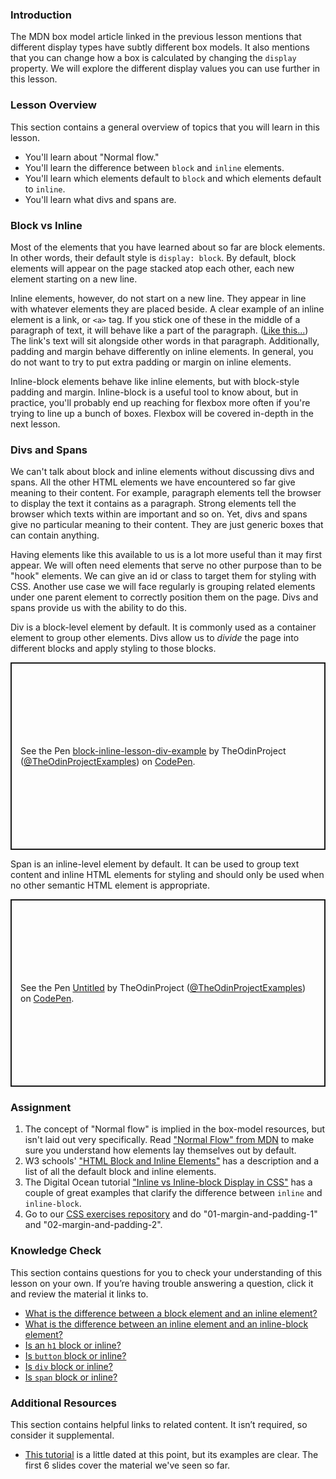 ### Introduction

The MDN box model article linked in the previous lesson mentions that different display types have subtly different box models. It also mentions that you can change how a box is calculated by changing the `display` property. We will explore the different display values you can use further in this lesson.

### Lesson Overview

This section contains a general overview of topics that you will learn in this lesson.

*   You'll learn about "Normal flow."
*   You'll learn the difference between `block` and `inline` elements.
*   You'll learn which elements default to `block` and which elements default to `inline`.
*   You'll learn what divs and spans are.

### Block vs Inline

Most of the elements that you have learned about so far are block elements.  In other words, their default style is `display: block`. <span id="block-inline-difference"></span>By default, block elements will appear on the page stacked atop each other, each new element starting on a new line.

Inline elements, however, do not start on a new line. They appear in line with whatever elements they are placed beside. A clear example of an inline element is a link, or `<a>` tag. If you stick one of these in the middle of a paragraph of text, it will behave like a part of the paragraph. ([Like this...](https://www.youtube.com/watch?v=dQw4w9WgXcQ)) The link's text will sit alongside other words in that paragraph. Additionally, padding and margin behave differently on inline elements. In general, you do not want to try to put extra padding or margin on inline elements.

Inline-block elements behave like inline elements, but with block-style padding and margin. Inline-block is a useful tool to know about, but in practice, you'll probably end up reaching for flexbox more often if you're trying to line up a bunch of boxes. Flexbox will be covered in-depth in the next lesson.

### Divs and Spans

We can't talk about block and inline elements without discussing divs and spans. All the other HTML elements we have encountered so far give meaning to their content. For example, paragraph elements tell the browser to display the text it contains as a paragraph. Strong elements tell the browser which texts within are important and so on. Yet, divs and spans give no particular meaning to their content. They are just generic boxes that can contain anything.

Having elements like this available to us is a lot more useful than it may first appear. We will often need elements that serve no other purpose than to be "hook" elements. We can give an id or class to target them for styling with CSS. Another use case we will face regularly is grouping related elements under one parent element to correctly position them on the page. Divs and spans provide us with the ability to do this.

Div is a block-level element by default. It is commonly used as a container element to group other elements. Divs allow us to _divide_ the page into different blocks and apply styling to those blocks.

<p class="codepen" data-height="300" data-theme-id="dark" data-default-tab="html,result" data-slug-hash="KKXXbwR" data-preview="true" data-user="TheOdinProjectExamples" style="height: 300px; box-sizing: border-box; display: flex; align-items: center; justify-content: center; border: 2px solid; margin: 1em 0; padding: 1em;">
  <span>See the Pen <a href="https://codepen.io/TheOdinProjectExamples/pen/KKXXbwR">
  block-inline-lesson-div-example</a> by TheOdinProject (<a href="https://codepen.io/TheOdinProjectExamples">@TheOdinProjectExamples</a>)
  on <a href="https://codepen.io">CodePen</a>.</span>
</p>
<script async src="https://cpwebassets.codepen.io/assets/embed/ei.js"></script>

Span is an inline-level element by default. It can be used to group text content and inline HTML elements for styling and should only be used when no other semantic HTML element is appropriate.

<p class="codepen" data-height="300" data-theme-id="dark" data-default-tab="html,result" data-slug-hash="abLLPor" data-preview="true" data-user="TheOdinProjectExamples" style="height: 300px; box-sizing: border-box; display: flex; align-items: center; justify-content: center; border: 2px solid; margin: 1em 0; padding: 1em;">
  <span>See the Pen <a href="https://codepen.io/TheOdinProjectExamples/pen/abLLPor">
  Untitled</a> by TheOdinProject (<a href="https://codepen.io/TheOdinProjectExamples">@TheOdinProjectExamples</a>)
  on <a href="https://codepen.io">CodePen</a>.</span>
</p>
<script async src="https://cpwebassets.codepen.io/assets/embed/ei.js"></script>

### Assignment

<div class="lesson-content__panel" markdown="1">

1.  The concept of "Normal flow" is implied in the box-model resources, but isn't laid out very specifically. Read ["Normal Flow" from MDN](https://developer.mozilla.org/en-US/docs/Learn/CSS/CSS_layout/Normal_Flow) to make sure you understand how elements lay themselves out by default.
2.  W3 schools' ["HTML Block and Inline Elements"](https://www.w3schools.com/html/html_blocks.asp) has a description and a list of all the default block and inline elements.
3.  The Digital Ocean tutorial ["Inline vs Inline-block Display in CSS"](https://www.digitalocean.com/community/tutorials/css-display-inline-vs-inline-block) has a couple of great examples that clarify the difference between `inline` and `inline-block`.
4.  Go to our [CSS exercises repository](https://github.com/TheOdinProject/css-exercises) and do "01-margin-and-padding-1" and "02-margin-and-padding-2".

</div>

### Knowledge Check

This section contains questions for you to check your understanding of this lesson on your own. If you’re having trouble answering a question, click it and review the material it links to.

*   <a class="knowledge-check-link" href="#block-inline-difference">What is the difference between a block element and an inline element?</a>
*   <a class="knowledge-check-link" href="https://www.digitalocean.com/community/tutorials/css-display-inline-vs-inline-block">What is the difference between an inline element and an inline-block element?</a>
*   <a class="knowledge-check-link" href="https://www.w3schools.com/html/html_blocks.asp">Is an `h1` block or inline?</a>
*   <a class="knowledge-check-link" href="https://www.w3schools.com/html/html_blocks.asp">Is `button` block or inline?</a>
*   <a class="knowledge-check-link" href="https://www.w3schools.com/html/html_blocks.asp">Is `div` block or inline?</a>
*   <a class="knowledge-check-link" href="https://www.w3schools.com/html/html_blocks.asp">Is `span` block or inline?</a>

### Additional Resources

This section contains helpful links to related content. It isn’t required, so consider it supplemental.

*   [This tutorial](https://learnlayout.com/no-layout.html) is a little dated at this point, but its examples are clear. The first 6 slides cover the material we've seen so far.
